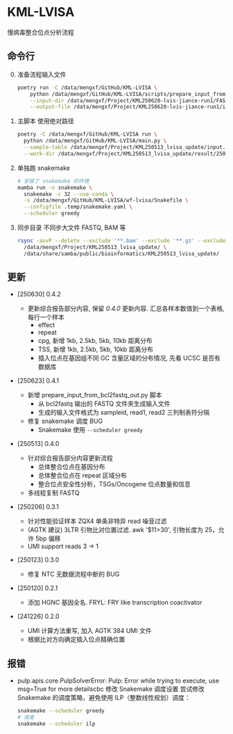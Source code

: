 # KML-LVISA

慢病毒整合位点分析流程

## 命令行

0. 准备流程输入文件

    ```bash
    poetry run -C /data/mengxf/GitHub/KML-LVISA \
        python /data/mengxf/GitHub/KML-LVISA/scripts/prepare_input_from_bcl2fastq_out.py \
        --input-dir /data/mengxf/Project/KML250620-lvis-jiance-run1/FASTQ \
        --output-file /data/mengxf/Project/KML250620-lvis-jiance-run1/input.tsv
    ```

1. 主脚本
  使用绝对路径

    ```bash
    poetry -C /data/mengxf/GitHub/KML-LVISA run \
      python /data/mengxf/GitHub/KML-LVISA/main.py \
      --sample-table /data/mengxf/Project/KML250513_lvisa_update/input.tsv \
      --work-dir /data/mengxf/Project/KML250513_lvisa_update/result/250514
    ```

2. 单独跑 snakemake

    ```bash
    # 安装了 snakemake 的环境
    mamba run -n snakemake \
      snakemake -c 32 --use-conda \
      -s /data/mengxf/GitHub/KML-LVISA/wf-lvisa/Snakefile \
      --configfile .temp/snakemake.yaml \
      --scheduler greedy
    ```

3. 同步目录
  不同步大文件 FASTQ, BAM 等

    ```bash
    rsync -auvP --delete --exclude '**.bam' --exclude '**.gz' --exclude '3ltr/' \
      /data/mengxf/Project/KML250513_lvisa_update/ \
      /data/share/samba/public/bioinformatics/KML250513_lvisa_update/
    ```

## 更新

- [250630] 0.4.2
  - 更新综合报告部分内容, 保留 *0.4.0* 更新内容. 汇总各样本数值到一个表格, 每行一个样本
    - effect
    - repeat
    - cpg, 新增 1kb, 2.5kb, 5kb, 10kb 距离分布
    - TSS, 新增 1kb, 2.5kb, 5kb, 10kb 距离分布
    - 插入位点在基因组不同 GC 含量区域的分布情况, 先看 UCSC 是否有数据库

- [250623] 0.4.1
  - 新增 prepare_input_from_bcl2fastq_out.py 脚本
    - 从 bcl2fastq 输出的 FASTQ 文件夹生成输入文件
    - 生成的输入文件格式为 sampleid, read1, read2 三列制表符分隔
  - 修复 snakemake 调度 BUG
    - Snakemake 使用 `--scheduler greedy`

- [250513] 0.4.0
  - 针对综合报告部分内容更新流程
    - 总体整合位点在基因分布
    - 总体整合位点在 repeat 区域分布
    - 整合位点安全性分析，TSGs/Oncogene 位点数量和信息
  - 多线程复制 FASTQ

- [250206] 0.3.1
  - 针对性能验证样本 ZQX4 单条非特异 read 噪音过滤
  - (AGTK 建议) 3LTR 引物比对位置过滤. awk '$11>30', 引物长度为 25，允许 5bp 偏移
  - UMI support reads 3 -> 1

- [250123] 0.3.0
  - 修复 NTC 无数据流程中断的 BUG

- [250120] 0.2.1
  - 添加 HGNC 基因全名. FRYL: FRY like transcription coactivator

- [241226] 0.2.0
  - UMI 计算方法重写, 加入 AGTK 384 UMI 文件
  - 根据比对方向确定插入位点精确位置

## 报错

- pulp.apis.core.PulpSolverError: Pulp: Error while trying to execute, use msg=True for more detailscbc
    修改 Snakemake 调度设置
    尝试修改 Snakemake 的调度策略，避免使用 ILP（整数线性规划）调度：

    ```bash
    snakemake --scheduler greedy
    # 或者
    snakemake --scheduler ilp
    ```
